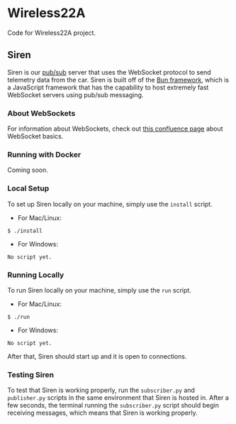 # Wireless22A
Code for Wireless22A project.

## Siren
Siren is our [pub/sub](https://www.stackpath.com/edge-academy/what-is-pub-sub-messaging/) server that uses the WebSocket protocol to send telemetry data from the car. Siren is built off of the [Bun framework](https://bun.sh/), which is a JavaScript framework that has the capability to host extremely fast WebSocket servers using pub/sub messaging.

### About WebSockets
For information about WebSockets, check out [this confluence page](https://nerdocs.atlassian.net/wiki/spaces/NER/pages/161972226/WebSocket+Basics) about WebSocket basics.

### Running with Docker
Coming soon.

### Local Setup
To set up Siren locally on your machine, simply use the `install` script.

- For Mac/Linux:
```
$ ./install
```

- For Windows:
```
No script yet.
```

### Running Locally
To run Siren locally on your machine, simply use the `run` script.

- For Mac/Linux:
```
$ ./run
```

- For Windows:
```
No script yet.
```

After that, Siren should start up and it is open to connections.

### Testing Siren
To test that Siren is working properly, run the `subscriber.py` and `publisher.py` scripts in the same environment that Siren is hosted in. After a few seconds, the terminal running the `subscriber.py` script should begin receiving messages, which means that Siren is working properly.
